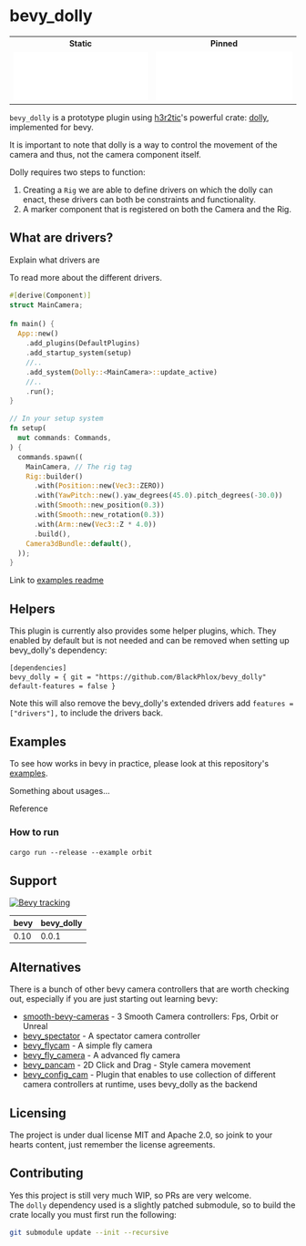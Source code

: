 <h1>bevy_dolly</h1>
<div align="center">
<table>
  <tr>
    <th>Static</th>
    <th>Pinned</th>
  </tr>
  <tr>
    <td><a href="https://github.com/BlackPhlox/bevy_dolly"><img src="https://raw.githubusercontent.com/BlackPhlox/BlackPhlox/master/bevy_dolly_1.svg" alt="bevy dolly static"></a></td>
    <td><a href="https://github.com/BlackPhlox/bevy_dolly"><img src="https://raw.githubusercontent.com/BlackPhlox/BlackPhlox/master/bevy_dolly_dev_0.svg" alt="bevy dolly pinned"></a></td>
  </tr>
</table>
</div>

`bevy_dolly` is a prototype plugin using [h3r2tic](https://github.com/h3r2tic)'s powerful crate: [dolly](https://github.com/h3r2tic/dolly), implemented for bevy.<br/>

It is important to note that dolly is a way to control the movement of the camera and thus, not the camera component itself. </br>

Dolly requires two steps to function:
1. Creating a `Rig` we are able to define drivers on which the dolly can enact, these drivers can both be constraints and functionality.
2. A marker component that is registered on both the Camera and the Rig.

## What are drivers?

Explain what drivers are

To read more about the different drivers.

```rs
#[derive(Component)]
struct MainCamera;

fn main() {
  App::new()
    .add_plugins(DefaultPlugins)
    .add_startup_system(setup)
    //..
    .add_system(Dolly::<MainCamera>::update_active)
    //..
    .run();
}
```

```rs
// In your setup system
fn setup(
  mut commands: Commands,
) {
  commands.spawn((
    MainCamera, // The rig tag
    Rig::builder()
      .with(Position::new(Vec3::ZERO))
      .with(YawPitch::new().yaw_degrees(45.0).pitch_degrees(-30.0))
      .with(Smooth::new_position(0.3))
      .with(Smooth::new_rotation(0.3))
      .with(Arm::new(Vec3::Z * 4.0))
      .build(),
    Camera3dBundle::default(),
  ));
}
```
Link to [examples readme](/examples/README.md)

## Helpers

This plugin is currently also provides some helper plugins, which.
They enabled by default but is not needed and can be removed when setting up bevy_dolly's dependency:

```
[dependencies]
bevy_dolly = { git = "https://github.com/BlackPhlox/bevy_dolly" default-features = false }
```
Note this will also remove the bevy_dolly's extended drivers add `features = ["drivers"],` to include the drivers back.

## Examples

To see how works in bevy in practice, please look at this repository's [examples](/examples/).

Something about usages...

Reference 

### How to run

`cargo run --release --example orbit`

## Support
[![Bevy tracking](https://img.shields.io/badge/Bevy%20tracking-released%20version-lightblue)](https://github.com/bevyengine/bevy/blob/main/docs/plugins_guidelines.md#main-branch-tracking)

|bevy|bevy_dolly|
|---|---|
|0.10| 0.0.1 |

## Alternatives

There is a bunch of other bevy camera controllers that are worth checking out, especially if you are just starting out learning bevy:

- [smooth-bevy-cameras](https://github.com/bonsairobo/smooth-bevy-cameras) - 3 Smooth Camera controllers: Fps, Orbit or Unreal
- [bevy_spectator](https://github.com/JonahPlusPlus/bevy_spectator) - A spectator camera controller
- [bevy_flycam](https://github.com/sburris0/bevy_flycam) - A simple fly camera
- [bevy_fly_camera](https://github.com/mcpar-land/bevy_fly_camera)  - A advanced fly camera
- [bevy_pancam](https://github.com/johanhelsing/bevy_pancam) - 2D Click and Drag - Style camera movement
- [bevy_config_cam](https://github.com/BlackPhlox/bevy_config_cam) - Plugin that enables to use collection of different camera controllers at runtime, uses bevy_dolly as the backend

## Licensing
The project is under dual license MIT and Apache 2.0, so joink to your hearts content, just remember the license agreements.

## Contributing

Yes this project is still very much WIP, so PRs are very welcome.  
The `dolly` dependency used is a slightly patched submodule, so to build the crate locally you must first run the following:  
```bash
git submodule update --init --recursive
```
